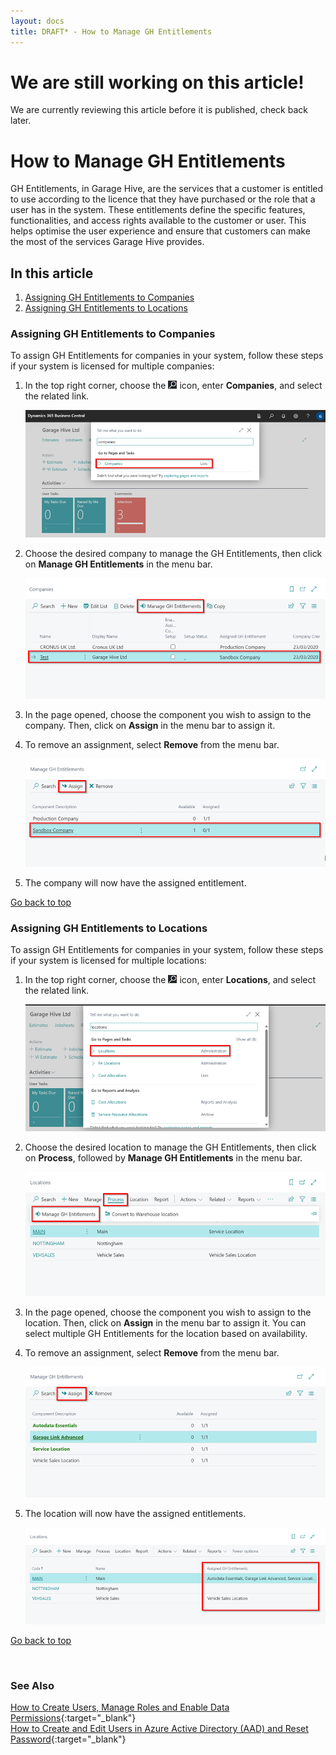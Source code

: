```yaml
---
layout: docs
title: DRAFT* - How to Manage GH Entitlements
---
```


<a name="top"></a>

# We are still working on this article!
We are currently reviewing this article before it is published, check back later.

# How to Manage GH Entitlements
GH Entitlements, in Garage Hive, are the services that a customer is entitled to use according to the licence that they have purchased or the role that a user has in the system. These entitlements define the specific features, functionalities, and access rights available to the customer or user. This helps optimise the user experience and ensure that customers can make the most of the services Garage Hive provides.

## In this article
1. [Assigning GH Entitlements to Companies](#assigning-gh-entitlements-to-companies)
2. [Assigning GH Entitlements to Locations](#assigning-gh-entitlements-to-locations)

### Assigning GH Entitlements to Companies
To assign GH Entitlements for companies in your system, follow these steps if your system is licensed for multiple companies:
1. In the top right corner, choose the ![](media/search_icon.png) icon, enter **Companies**, and select the related link.

   ![](media/garagehive-gh-entitlement-company1.png)

2. Choose the desired company to manage the GH Entitlements, then click on **Manage GH Entitlements** in the menu bar.

   ![](media/garagehive-gh-entitlement-company2.png)

3. In the page opened, choose the component you wish to assign to the company. Then, click on **Assign** in the menu bar to assign it. 
4. To remove an assignment, select **Remove** from the menu bar.

   ![](media/garagehive-gh-entitlement-company3.png)

5. The company will now have the assigned entitlement.


[Go back to top](#top)

### Assigning GH Entitlements to Locations
To assign GH Entitlements for companies in your system, follow these steps if your system is licensed for multiple locations:
1. In the top right corner, choose the ![](media/search_icon.png) icon, enter **Locations**, and select the related link.

   ![](media/garagehive-gh-entitlement-location1.png)

2. Choose the desired location to manage the GH Entitlements, then click on **Process**, followed by **Manage GH Entitlements** in the menu bar.

   ![](media/garagehive-gh-entitlement-location2.png)

3. In the page opened, choose the component you wish to assign to the location. Then, click on **Assign** in the menu bar to assign it. You can select multiple GH Entitlements for the location based on availability. 
4. To remove an assignment, select **Remove** from the menu bar.

   ![](media/garagehive-gh-entitlement-location3.png)

5. The location will now have the assigned entitlements.

   ![](media/garagehive-gh-entitlement-location4.png)


[Go back to top](#top)

<br>

### See Also

[How to Create Users, Manage Roles and Enable Data Permissions](garagehive-user-management.html){:target="_blank"} \
[How to Create and Edit Users in Azure Active Directory (AAD) and Reset Password](garagehive-azure-active-directory-user.html){:target="_blank"}